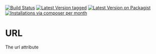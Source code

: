 [![Build Status](https://travis-ci.org/MetaModels/attribute_url.svg?branch=tng)](https://travis-ci.org/MetaModels/attribute_url)
[![Latest Version tagged](http://img.shields.io/github/tag/MetaModels/attribute_url.svg)](https://github.com/MetaModels/attribute_url/tags)
[![Latest Version on Packagist](http://img.shields.io/packagist/v/MetaModels/attribute_url.svg)](https://packagist.org/packages/MetaModels/attribute_url)
[![Installations via composer per month](http://img.shields.io/packagist/dm/MetaModels/attribute_url.svg)](https://packagist.org/packages/MetaModels/attribute_url)

URL
===

The url attribute
